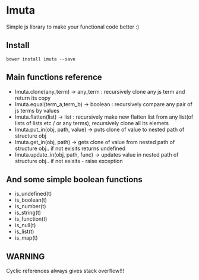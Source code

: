 
Imuta
=====

Simple js library to make your functional code better :)

Install
-------

```
bower install imuta --save
```

Main functions reference
------------------------

- Imuta.clone(any_term) -> any_term : recursively clone any js term and return its copy
- Imuta.equal(term_a,term_b) -> boolean : recursively compare any pair of js terms by values
- Imuta.flatten(list) -> list : recursively make new flatten list from any list(of lists of lists etc / or any terms), recursively clone all its elemets 
- Imuta.put_in(obj, path, value) -> puts clone of value to nested path of structure obj 
- Imuta.get_in(obj, path) -> gets clone of value from nested path of structure obj.. if not exisits returns undefined
- Imuta.update_in(obj, path, func) -> updates value in nested path of structure obj.. if not exisits - raise exception

And some simple boolean functions
---------------------------------

- is_undefined(t)
- is_boolean(t)
- is_number(t)
- is_string(t)
- is_function(t)
- is_null(t)
- is_list(t)
- is_map(t)

WARNING
-------

Cyclic references always gives stack overflow!!!